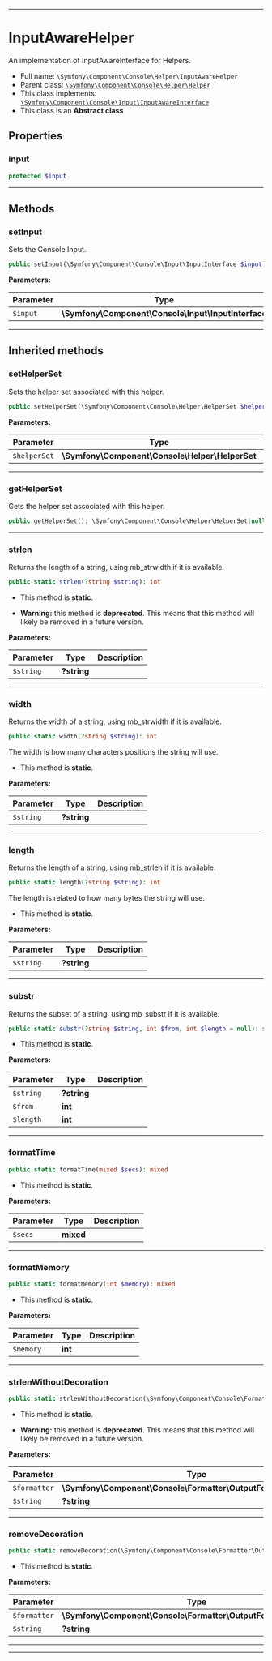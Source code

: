 ***

# InputAwareHelper

An implementation of InputAwareInterface for Helpers.

* Full name: `\Symfony\Component\Console\Helper\InputAwareHelper`
* Parent class: [`\Symfony\Component\Console\Helper\Helper`](./Helper.md)
* This class implements:
  [`\Symfony\Component\Console\Input\InputAwareInterface`](../Input/InputAwareInterface.md)
* This class is an **Abstract class**

## Properties

### input

```php
protected $input
```

***

## Methods

### setInput

Sets the Console Input.

```php
public setInput(\Symfony\Component\Console\Input\InputInterface $input): mixed
```

**Parameters:**

| Parameter | Type | Description |
|-----------|------|-------------|
| `$input` | **\Symfony\Component\Console\Input\InputInterface** |  |

***

## Inherited methods

### setHelperSet

Sets the helper set associated with this helper.

```php
public setHelperSet(\Symfony\Component\Console\Helper\HelperSet $helperSet = null): mixed
```

**Parameters:**

| Parameter | Type | Description |
|-----------|------|-------------|
| `$helperSet` | **\Symfony\Component\Console\Helper\HelperSet** |  |

***

### getHelperSet

Gets the helper set associated with this helper.

```php
public getHelperSet(): \Symfony\Component\Console\Helper\HelperSet|null
```

***

### strlen

Returns the length of a string, using mb_strwidth if it is available.

```php
public static strlen(?string $string): int
```

* This method is **static**.


* **Warning:** this method is **deprecated**. This means that this method will likely be removed in a future version.

**Parameters:**

| Parameter | Type | Description |
|-----------|------|-------------|
| `$string` | **?string** |  |

***

### width

Returns the width of a string, using mb_strwidth if it is available.

```php
public static width(?string $string): int
```

The width is how many characters positions the string will use.

* This method is **static**.

**Parameters:**

| Parameter | Type | Description |
|-----------|------|-------------|
| `$string` | **?string** |  |

***

### length

Returns the length of a string, using mb_strlen if it is available.

```php
public static length(?string $string): int
```

The length is related to how many bytes the string will use.

* This method is **static**.

**Parameters:**

| Parameter | Type | Description |
|-----------|------|-------------|
| `$string` | **?string** |  |

***

### substr

Returns the subset of a string, using mb_substr if it is available.

```php
public static substr(?string $string, int $from, int $length = null): string
```

* This method is **static**.

**Parameters:**

| Parameter | Type | Description |
|-----------|------|-------------|
| `$string` | **?string** |  |
| `$from` | **int** |  |
| `$length` | **int** |  |

***

### formatTime

```php
public static formatTime(mixed $secs): mixed
```

* This method is **static**.

**Parameters:**

| Parameter | Type | Description |
|-----------|------|-------------|
| `$secs` | **mixed** |  |

***

### formatMemory

```php
public static formatMemory(int $memory): mixed
```

* This method is **static**.

**Parameters:**

| Parameter | Type | Description |
|-----------|------|-------------|
| `$memory` | **int** |  |

***

### strlenWithoutDecoration

```php
public static strlenWithoutDecoration(\Symfony\Component\Console\Formatter\OutputFormatterInterface $formatter, ?string $string): mixed
```

* This method is **static**.


* **Warning:** this method is **deprecated**. This means that this method will likely be removed in a future version.

**Parameters:**

| Parameter | Type | Description |
|-----------|------|-------------|
| `$formatter` | **\Symfony\Component\Console\Formatter\OutputFormatterInterface** |  |
| `$string` | **?string** |  |

***

### removeDecoration

```php
public static removeDecoration(\Symfony\Component\Console\Formatter\OutputFormatterInterface $formatter, ?string $string): mixed
```

* This method is **static**.

**Parameters:**

| Parameter | Type | Description |
|-----------|------|-------------|
| `$formatter` | **\Symfony\Component\Console\Formatter\OutputFormatterInterface** |  |
| `$string` | **?string** |  |

***


***

